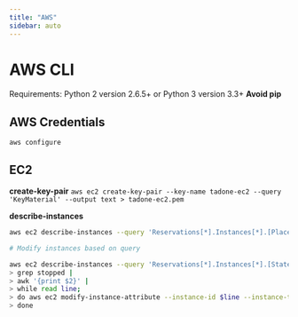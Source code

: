 ```yaml
---
title: "AWS"
sidebar: auto
---
```


# AWS CLI
Requirements: Python 2 version 2.6.5+ or Python 3 version 3.3+ **Avoid pip**

## AWS Credentials
``aws configure``

## EC2
**create-key-pair**
``aws ec2 create-key-pair --key-name tadone-ec2 --query 'KeyMaterial' --output text > tadone-ec2.pem``

**describe-instances**
```bash
aws ec2 describe-instances --query 'Reservations[*].Instances[*].[Placement.AvailabilityZone, State.Name, InstanceId]' --output text``

# Modify instances based on query

aws ec2 describe-instances --query 'Reservations[*].Instances[*].[State.Name, InstanceId]' --output text |  # Enter
> grep stopped |
> awk '{print $2}' |
> while read line;
> do aws ec2 modify-instance-attribute --instance-id $line --instance-type '{"Value": "m1.medium"}';
> done
```
